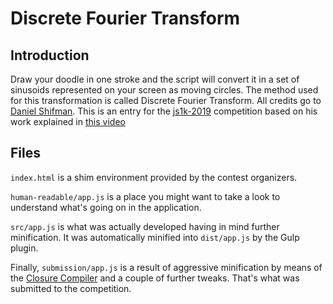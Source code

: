 # Discrete Fourier Transform

## Introduction

Draw your doodle in one stroke and the script will convert it in a set of sinusoids represented on your screen as moving circles. The method used for this transformation is called Discrete Fourier Transform. 
 All credits go to [Daniel Shifman](https://shiffman.net/). This is an entry for the [js1k-2019](https://js1k.com/2019-x/) competition based on his work explained in [this video](https://www.youtube.com/watch?v=n9nfTxp_APM)
## Files

`index.html` is a shim environment provided by the contest organizers.

`human-readable/app.js` is a place you might want to take a look to understand what's going on in the application.

 `src/app.js` is what was actually developed having in mind further minification. It was automatically minified into `dist/app.js` by the Gulp plugin.

Finally, `submission/app.js` is a result of aggressive minification by means of the [Closure Compiler](https://closure-compiler.appspot.com/home) and a couple of further tweaks. That's what was submitted to the competition.
